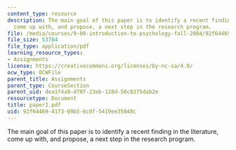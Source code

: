```yaml
---
content_type: resource
description: The main goal of this paper is to identify a recent finding in the literature,
  come up with, and propose, a next step in the research program.
file: /media/courses/9-00-introduction-to-psychology-fall-2004/92f64469417309b56c0f5419ee35848c_paper2.pdf
file_size: 53784
file_type: application/pdf
learning_resource_types:
- Assignments
license: https://creativecommons.org/licenses/by-nc-sa/4.0/
ocw_type: OCWFile
parent_title: Assignments
parent_type: CourseSection
parent_uid: dea1f4a9-d78f-23eb-128d-58c8375dab2e
resourcetype: Document
title: paper2.pdf
uid: 92f64469-4173-09b5-6c0f-5419ee35848c
---
```

The main goal of this paper is to identify a recent finding in the literature, come up with, and propose, a next step in the research program.
